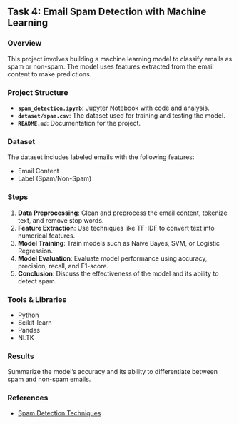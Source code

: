 ## Task 4: Email Spam Detection with Machine Learning

### Overview
This project involves building a machine learning model to classify emails as spam or non-spam. The model uses features extracted from the email content to make predictions.

### Project Structure
- **`spam_detection.ipynb`**: Jupyter Notebook with code and analysis.
- **`dataset/spam.csv`**: The dataset used for training and testing the model.
- **`README.md`**: Documentation for the project.

### Dataset
The dataset includes labeled emails with the following features:
- Email Content
- Label (Spam/Non-Spam)

### Steps
1. **Data Preprocessing**: Clean and preprocess the email content, tokenize text, and remove stop words.
2. **Feature Extraction**: Use techniques like TF-IDF to convert text into numerical features.
3. **Model Training**: Train models such as Naive Bayes, SVM, or Logistic Regression.
4. **Model Evaluation**: Evaluate model performance using accuracy, precision, recall, and F1-score.
5. **Conclusion**: Discuss the effectiveness of the model and its ability to detect spam.

### Tools & Libraries
- Python
- Scikit-learn
- Pandas
- NLTK

### Results
Summarize the model’s accuracy and its ability to differentiate between spam and non-spam emails.

### References
- [Spam Detection Techniques](https://towardsdatascience.com/)